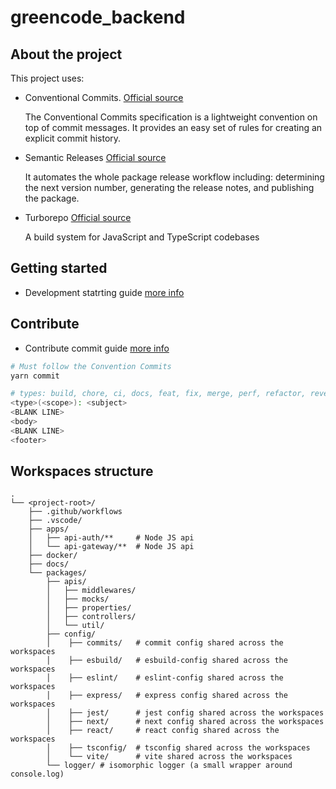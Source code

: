 # greencode_backend

## About the project

This project uses:

- Conventional Commits. [Official source](https://www.conventionalcommits.org/en/v1.0.0/)

  The Conventional Commits specification is a lightweight convention on top of commit messages. It provides an easy set of rules for creating an explicit commit history.

- Semantic Releases [Official source](https://github.com/semantic-release/semantic-release)

  It automates the whole package release workflow including: determining the next version number, generating the release notes, and publishing the package.

- Turborepo [Official source](https://turborepo.com/)

  A build system for JavaScript and TypeScript codebases

## Getting started

- Development statrting guide [more info](./docs/GET_STARTED.md)

## Contribute

- Contribute commit guide [more info](./docs/GET_STARTED.md)

```bash
# Must follow the Convention Commits
yarn commit
```

```bash
# types: build, chore, ci, docs, feat, fix, merge, perf, refactor, revert, style, test, wip
<type>(<scope>): <subject>
<BLANK LINE>
<body>
<BLANK LINE>
<footer>
```

## Workspaces structure

```scaffolding
.
└── <project-root>/
    ├── .github/workflows
    ├── .vscode/
    ├── apps/
    │   ├── api-auth/**     # Node JS api
    │   └── api-gateway/**  # Node JS api
    ├── docker/
    ├── docs/
    └── packages/
        ├── apis/
        │   ├── middlewares/
        │   ├── mocks/
        │   ├── properties/
        │   ├── controllers/
        │   └── util/
        ├── config/
        │    ├── commits/   # commit config shared across the workspaces
        │    ├── esbuild/   # esbuild-config shared across the workspaces
        │    ├── eslint/    # eslint-config shared across the workspaces
        │    ├── express/   # express config shared across the workspaces
        │    ├── jest/      # jest config shared across the workspaces
        │    ├── next/      # next config shared across the workspaces
        │    ├── react/     # react config shared across the workspaces
        │    ├── tsconfig/  # tsconfig shared across the workspaces
        │    └── vite/      # vite shared across the workspaces
        └── logger/ # isomorphic logger (a small wrapper around console.log)

```
